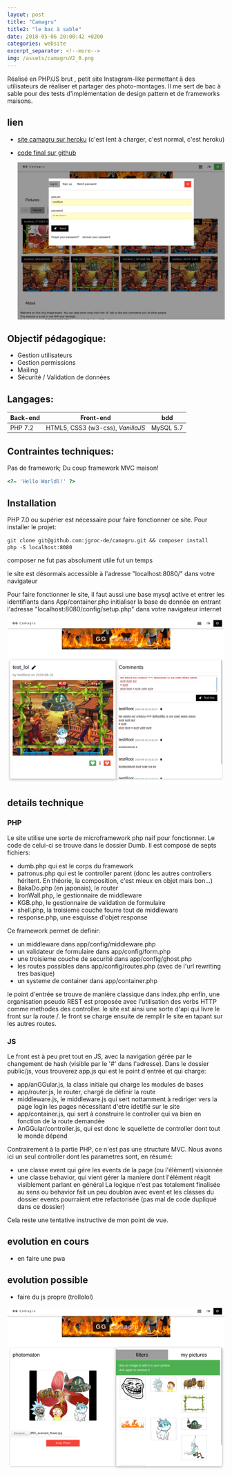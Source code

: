 ```yaml
---
layout: post
title: "Camagru"
title2: "le bac à sable"
date: 2018-05-06 20:00:42 +0200
categories: website
excerpt_separator: <!--more-->
img: /assets/camagruV2_0.png
---
```


Réalisé en PHP/JS brut , petit site Instagram-like permettant à des utilisateurs de réaliser et partager des photo-montages.
Il me sert de bac à sable pour des tests d'implémentation de design pattern et de frameworks maisons.

<!--more-->

## lien

- [site camagru sur heroku](https://camagru42.herokuapp.com/#) (c'est lent à charger, c'est normal, c'est heroku)
- [code final sur github](https://github.com/jgroc-de/camagru)

  ![screenshot](/assets/camagruV2_0.png)

## Objectif pédagogique:

- Gestion utilisateurs
- Gestion permissions
- Mailing
- Sécurité / Validation de données

## Langages:

| Back-end | Front-end                         | bdd       |
| -------- | --------------------------------- | --------- |
| PHP 7.2  | HTML5, CSS3 (w3-css), _VanillaJS_ | MySQL 5.7 |

## Contraintes techniques:

Pas de framework; Du coup framework MVC maison!

```php
<?= 'Hello Worldl!' ?>
```

## Installation

PHP 7.0 ou supérier est nécessaire pour faire fonctionner ce site.
Pour installer le projet:

```
git clone git@github.com:jgroc-de/camagru.git && composer install
php -S localhost:8080
```

composer ne fut pas absolument utile fut un temps

le site est désormais accessible à l'adresse "localhost:8080/" dans votre navigateur

Pour faire fonctionner le site, il faut aussi une base mysql active et entrer les identifiants dans App/container.php
initialiser la base de donnée en entrant l'adresse "localhost:8080/config/setup.php" dans votre navigateur internet

![screenshot](/assets/camagruV2_1.png)

## details technique

### PHP

Le site utilise une sorte de microframework php naif pour fonctionner.
Le code de celui-ci se trouve dans le dossier Dumb.
Il est composé de septs fichiers:

- dumb.php qui est le corps du framework
- patronus.php qui est le controller parent (donc les autres controllers héritent. En théorie, la composition, c'est mieux en objet mais bon…)
- BakaDo.php (en japonais), le router
- IronWall.php, le gestionnaire de middleware
- KGB.php, le gestionnaire de validation de formulaire
- shell.php, la troisieme couche fourre tout de middleware
- response.php, une esquisse d'objet response

Ce framework permet de definir:

- un middleware dans app/config/middleware.php
- un validateur de formulaire dans app/config/form.php
- une troisieme couche de securité dans app/config/ghost.php
- les routes possibles dans app/config/routes.php (avec de l'url rewriting tres basique)
- un systeme de container dans app/container.php

le point d'entrée se trouve de manière classique dans index.php
enfin, une organisation pseudo REST est proposée avec l'utilisation des verbs HTTP comme methodes des controller.
le site est ainsi une sorte d'api qui livre le front sur la route /.
le front se charge ensuite de remplir le site en tapant sur les autres routes.

### JS

Le front est à peu pret tout en JS, avec la navigation gérée par le changement de hash (visible par le '#' dans l'adresse).
Dans le dossier public/js, vous trouverez app.js qui est le point d'entrée
et qui charge:

- app/anGGular.js, la class initiale qui charge les modules de bases
- app/router.js, le router, chargé de définir la route
- middleware.js, le middleware.js qui sert nottamment à rediriger vers la page login les pages nécessitant d'etre idetifié sur le site
- app/container.js, qui sert à construire le controller qui va bien en fonction de la route demandée
- AnGGular/controller.js, qui est donc le squellette de controller dont tout le monde dépend

Contrairement à la partie PHP, ce n'est pas une structure MVC. Nous avons ici un seul controller dont les parametres sont, en résumé:

- une classe event qui gére les events de la page (ou l'élément) visionnée
- une classe behavior, qui vient gérer la maniere dont l'élément réagit visiblement parlant en général
  La logique n'est pas totalement finalisée au sens ou behavior fait un peu doublon avec event et les classes du dossier events pourraient etre refactorisée (pas mal de code dupliqué dans ce dossier)

Cela reste une tentative instructive de mon point de vue.

## evolution en cours

- en faire une pwa

## evolution possible

- faire du js propre (trollolol)

![screenshot](/assets/camagruV2_2.png)
